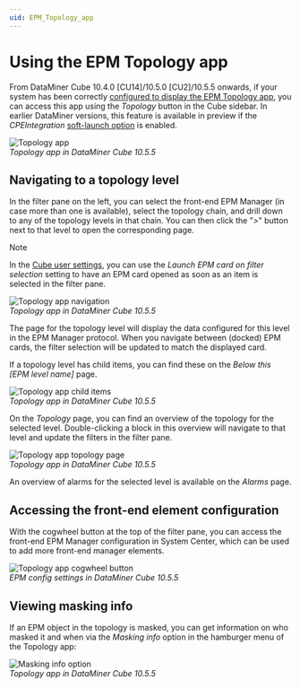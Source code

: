 ```yaml
---
uid: EPM_Topology_app
---
```


# Using the EPM Topology app

From DataMiner Cube 10.4.0 [CU14]/10.5.0 [CU2]/10.5.5 onwards<!-- RN 42221 -->, if your system has been correctly [configured to display the EPM Topology app](xref:Topology_app_configuration), you can access this app using the *Topology* button in the Cube sidebar. In earlier DataMiner versions, this feature is available in preview if the *CPEIntegration* [soft-launch option](xref:SoftLaunchOptions) is enabled.

![Topology app](~/dataminer/images/EPMIntegration_Topology_app.png)<br>
*Topology app in DataMiner Cube 10.5.5*

## Navigating to a topology level

In the filter pane on the left, you can select the front-end EPM Manager (in case more than one is available), select the topology chain, and drill down to any of the topology levels in that chain. You can then click the ">" button next to that level to open the corresponding page.

> [!NOTE]
> In the [Cube user settings](xref:User_settings#surveyorsidebar-settings), you can use the *Launch EPM card on filter selection* setting to have an EPM card opened as soon as an item is selected in the filter pane.

![Topology app navigation](~/dataminer/images/EPMIntegration_Open_card.png)<br>
*Topology app in DataMiner Cube 10.5.5*

The page for the topology level will display the data configured for this level in the EPM Manager protocol. When you navigate between (docked) EPM cards, the filter selection will be updated to match the displayed card.

If a topology level has child items, you can find these on the *Below this [EPM level name]* page.

![Topology app child items](~/dataminer/images/EPMIntegration_Below_this_page.png)<br>
*Topology app in DataMiner Cube 10.5.5*

On the *Topology* page, you can find an overview of the topology for the selected level. Double-clicking a block in this overview will navigate to that level and update the filters in the filter pane.

![Topology app topology page](~/dataminer/images/EPMIntegration_Topology_page.png)<br>
*Topology app in DataMiner Cube 10.5.5*

An overview of alarms for the selected level is available on the *Alarms* page.

## Accessing the front-end element configuration

With the cogwheel button at the top of the filter pane, you can access the front-end EPM Manager configuration in System Center, which can be used to add more front-end manager elements.

![Topology app cogwheel button](~/dataminer/images/EPMIntegration_Cogwheel_button.png)<br>
*EPM config settings in DataMiner Cube 10.5.5*

## Viewing masking info

If an EPM object in the topology is masked, you can get information on who masked it and when via the *Masking info* option in the hamburger menu of the Topology app:<!-- RN 26002 -->

![Masking info option](~/dataminer/images/EPMIntegration_Masking_info.png)<br>
*Topology app in DataMiner Cube 10.5.5*
